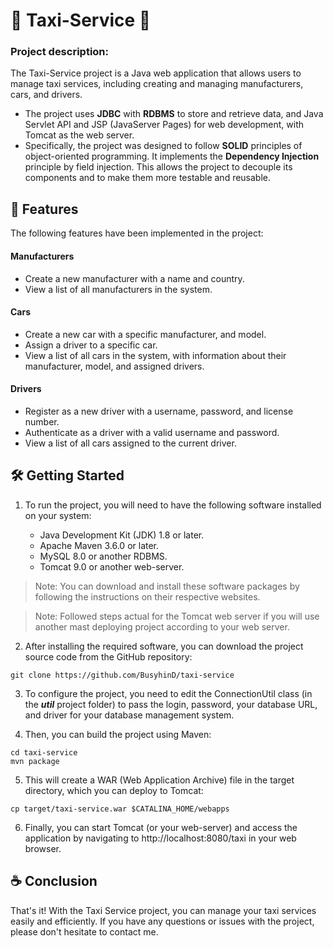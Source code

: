 # 🚖 Taxi-Service 🚖
### Project description: 

The Taxi-Service project is a Java web application that allows users to manage taxi services, including creating and managing manufacturers, cars, and drivers.  

   + The project uses **JDBC** with **RDBMS** to store and retrieve data, and Java Servlet API and JSP (JavaServer Pages) for web development, with Tomcat as the web server.
   + Specifically, the project was designed to follow **SOLID** principles of object-oriented programming. It implements the **Dependency Injection** principle by field injection. This allows the project to decouple its components and to make them more testable and reusable.
## 🔎 Features
The following features have been implemented in the project:

#### Manufacturers
* Create a new manufacturer with a name and country.
* View a list of all manufacturers in the system.
#### Cars
* Create a new car with a specific manufacturer, and model.
* Assign a driver to a specific car.
* View a list of all cars in the system, with information about their manufacturer, model, and assigned drivers.
#### Drivers
* Register as a new driver with a username, password, and license number.
* Authenticate as a driver with a valid username and password.
* View a list of all cars assigned to the current driver.

## 🛠️ Getting Started
1. To run the project, you will need to have the following software installed on your system:

   + Java Development Kit (JDK) 1.8 or later.  
   + Apache Maven 3.6.0 or later.
   + MySQL 8.0 or another RDBMS.
   + Tomcat 9.0 or another web-server.
   
>Note: You can download and install these software packages by following the instructions on their respective websites.

>Note: Followed steps actual for the Tomcat web server if you will use another mast deploying project according to your web server.

2. After installing the required software, you can download the project source code from the GitHub repository:

```command
git clone https://github.com/BusyhinD/taxi-service
```
3. To configure the project, you need to edit the ConnectionUtil class (in the **_util_** project folder) to pass the login, password, your database URL, and driver for your database management system.

4. Then, you can build the project using Maven:

```command
cd taxi-service
mvn package
```
5. This will create a WAR (Web Application Archive) file in the target directory, which you can deploy to Tomcat:

```command
cp target/taxi-service.war $CATALINA_HOME/webapps
```
>
6. Finally, you can start Tomcat (or your web-server) and access the application by navigating to http://localhost:8080/taxi in your web browser.
## ☕ Conclusion
That's it! With the Taxi Service project, you can manage your taxi services easily and efficiently. If you have any questions or issues with the project, please don't hesitate to contact me.
